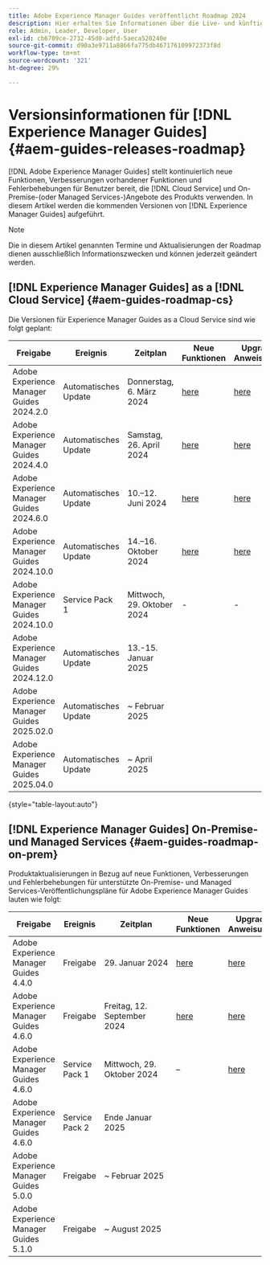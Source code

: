 ```yaml
---
title: Adobe Experience Manager Guides veröffentlicht Roadmap 2024
description: Hier erhalten Sie Informationen über die Live- und künftigen Versionen von Adobe Experience Manager Guides On-Premise und Adobe Experience Manager Guides as a Cloud Service.
role: Admin, Leader, Developer, User
exl-id: cb6709ce-2732-45d0-adfd-5aeca520240e
source-git-commit: d90a3e9711a8866fa775db467176109972373f8d
workflow-type: tm+mt
source-wordcount: '321'
ht-degree: 29%

---
```


# Versionsinformationen für [!DNL Experience Manager Guides] {#aem-guides-releases-roadmap}

[!DNL Adobe Experience Manager Guides] stellt kontinuierlich neue Funktionen, Verbesserungen vorhandener Funktionen und Fehlerbehebungen für Benutzer bereit, die [!DNL Cloud Service] und On-Premise-(oder Managed Services-)Angebote des Produkts verwenden. In diesem Artikel werden die kommenden Versionen von [!DNL Experience Manager Guides] aufgeführt.

>[!NOTE]
>
>Die in diesem Artikel genannten Termine und Aktualisierungen der Roadmap dienen ausschließlich Informationszwecken und können jederzeit geändert werden.

## [!DNL Experience Manager Guides] as a [!DNL Cloud Service] {#aem-guides-roadmap-cs}

Die Versionen für Experience Manager Guides as a Cloud Service sind wie folgt geplant:

| Freigabe | Ereignis | Zeitplan | Neue Funktionen | Upgrade-Anweisungen | Behobene Probleme | Status |
|---|---|---|---|---|---|---|
| Adobe Experience Manager Guides 2024.2.0 | Automatisches Update | Donnerstag, 6. März 2024 | [here](whats-new-2024-2-0.md) | [here](upgrade-instructions-2024-2-0.md) | [here](fixed-issues-2024-2-0.md) | Aktualisiert |
| Adobe Experience Manager Guides 2024.4.0 | Automatisches Update | Samstag, 26. April 2024 | [here](whats-new-2024-04-0.md) | [here](upgrade-instructions-2024-04-0.md) | [here](fixed-issues-2024-04-0.md) | Aktualisiert |
| Adobe Experience Manager Guides 2024.6.0 | Automatisches Update | 10.–12. Juni 2024 | [here](whats-new-2024-06-0.md) | [here](upgrade-instructions-2024-06-0.md) | [here](fixed-issues-2024-06-0.md) | Aktualisiert |
| Adobe Experience Manager Guides 2024.10.0 | Automatisches Update | 14.–16. Oktober 2024 | [here](whats-new-2024-10-0.md) | [here](upgrade-instructions-2024-10-0.md) | [here](fixed-issues-2024-10-0.md) | Aktualisiert |
| Adobe Experience Manager Guides 2024.10.0 | Service Pack 1 | Mittwoch, 29. Oktober 2024 | - | - | [here](fixed-issues-2024-10-0-sp1.md) | Aktualisiert |
| Adobe Experience Manager Guides 2024.12.0 | Automatisches Update | 13.-15. Januar 2025 |  |  |  | Target |
| Adobe Experience Manager Guides 2025.02.0 | Automatisches Update | ~ Februar 2025 |  |  |  | Target |
| Adobe Experience Manager Guides 2025.04.0 | Automatisches Update | ~ April 2025 |  |  |  | Target |

{style="table-layout:auto"}

## [!DNL Experience Manager Guides] On-Premise- und Managed Services {#aem-guides-roadmap-on-prem}

Produktaktualisierungen in Bezug auf neue Funktionen, Verbesserungen und Fehlerbehebungen für unterstützte On-Premise- und Managed Services-Veröffentlichungspläne für Adobe Experience Manager Guides lauten wie folgt:

| Freigabe | Ereignis | Zeitplan | Neue Funktionen | Upgrade-Anweisungen | Status |
|---|---|---|---|---|---|
| Adobe Experience Manager Guides 4.4.0 | Freigabe | 29. Januar 2024 | [here](whats-new-4-4.md) | [here](upgrade-instructions-4-4.md) | Veröffentlicht |
| Adobe Experience Manager Guides 4.6.0 | Freigabe | Freitag, 12. September 2024 | [here](whats-new-4-6.md) | [here](upgrade-instructions-4-6-0.md) | Veröffentlicht |
| Adobe Experience Manager Guides 4.6.0 | Service Pack 1 | Mittwoch, 29. Oktober 2024 | – | [here](upgrade-instructions-4-6-0-sp1.md) | Veröffentlicht |
| Adobe Experience Manager Guides 4.6.0 | Service Pack 2 | Ende Januar 2025 |  |  | Target |
| Adobe Experience Manager Guides 5.0.0 | Freigabe | ~ Februar 2025 |  |  | Target |
| Adobe Experience Manager Guides 5.1.0 | Freigabe | ~ August 2025 |  |  | Target |
